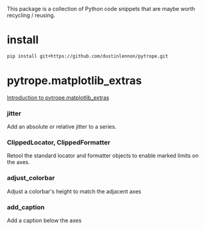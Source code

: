 

This package is a collection of Python code snippets that are maybe worth 
recycling / reusing.


install
====

```bash
pip install git+https://github.com/dustinlennon/pytrope.git
```

pytrope.matplotlib_extras
====

[Introduction to pytrope.matplotlib_extras](https://dlennon.org/notebook/20191007_pytrope)


### jitter

Add an absolute or relative jitter to a series.


### ClippedLocator, ClippedFormatter

Retool the standard locator and formatter objects to enable marked limits on 
the axes.


### adjust_colorbar

Adjust a colorbar's height to match the adjacent axes


### add_caption

Add a caption below the axes

